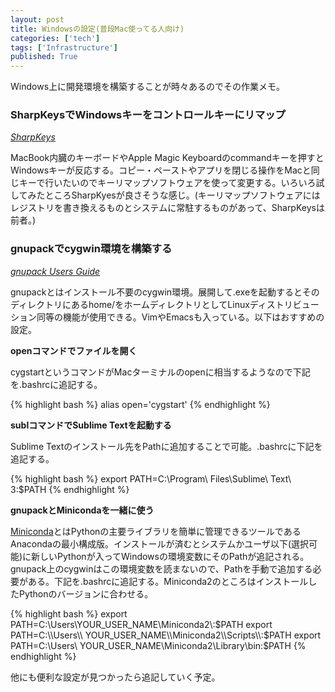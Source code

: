 ```yaml
---
layout: post
title: Windowsの設定(普段Mac使ってる人向け)
categories: ['tech']
tags: ['Infrastructure']
published: True
---
```


Windows上に開発環境を構築することが時々あるのでその作業メモ。

### SharpKeysでWindowsキーをコントロールキーにリマップ

<cite>[SharpKeys](http://www.randyrants.com/category/sharpkeys/)</cite>

MacBook内臓のキーボードやApple Magic Keyboardのcommandキーを押すとWindowsキーが反応する。コピー・ペーストやアプリを閉じる操作をMacと同じキーで行いたいのでキーリマップソフトウェアを使って変更する。いろいろ試してみたところSharpKyesが良さそうな感じ。(キーリマップソフトウェアにはレジストリを書き換えるものとシステムに常駐するものがあって、SharpKeysは前者。)

### gnupackでcygwin環境を構築する

<cite>[gnupack Users Guide](http://gnupack.osdn.jp/docs/UsersGuide.html)</cite>

gnupackとはインストール不要のcygwin環境。展開して.exeを起動するとそのディレクトリにあるhome/をホームディレクトリとしてLinuxディストリビューション同等の機能が使用できる。VimやEmacsも入っている。以下はおすすめの設定。

**openコマンドでファイルを開く**

cygstartというコマンドがMacターミナルのopenに相当するようなので下記を.bashrcに追記する。

{% highlight bash %}
alias open='cygstart'
{% endhighlight %}

**sublコマンドでSublime Textを起動する**

Sublime Textのインストール先をPathに追加することで可能。.bashrcに下記を追記する。

{% highlight bash %}
export PATH=C:\\Program\ Files\\Sublime\ Text\ 3:$PATH
{% endhighlight %}

**gnupackとMinicondaを一緒に使う**

[Miniconda](http://conda.pydata.org/miniconda.html)とはPythonの主要ライブラリを簡単に管理できるツールであるAnacondaの最小構成版。インストールが済むとシステムかユーザ以下(選択可能)に新しいPythonが入ってWindowsの環境変数にそのPathが追記される。gnupack上のcygwinはこの環境変数を読まないので、Pathを手動で追加する必要がある。下記を.bashrcに追記する。Miniconda2のところはインストールしたPythonのバージョンに合わせる。

{% highlight bash %}
export PATH=C:\\Users\\YOUR_USER_NAME\\Miniconda2\\:$PATH
export PATH=C:\\Users\\ YOUR_USER_NAME\\Miniconda2\\Scripts\\:$PATH
export PATH=C:\\Users\\ YOUR_USER_NAME\\Miniconda2\\Library\\bin:$PATH
{% endhighlight %}

他にも便利な設定が見つかったら追記していく予定。